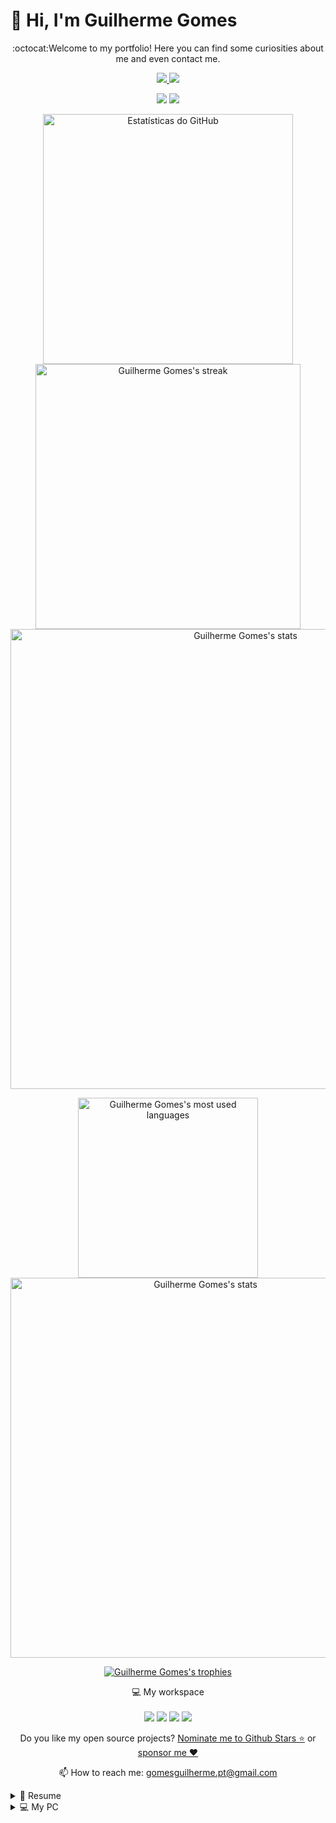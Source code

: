 # 🚀 Hi, I'm Guilherme Gomes

  <p align="center">
    :octocat:Welcome to my portfolio! Here you can find some curiosities about me and even contact me.
  </p>

  <!-- \\\\\\\ - SPONSOR & LINKEDIN LINKS - /////// -->
  <p align="center">
    <a href="https://github.com/sponsors/dev-ggomes">
      <img src="https://img.shields.io/badge/sponsor-30363D?style=for-the-badge&logo=GitHub-Sponsors&logoColor=#white" />        
    </a>
    <a href="https://www.linkedin.com/in/ggom3s/">
      <img src="https://img.shields.io/badge/linkedin-%230077B5.svg?&style=for-the-badge&logo=linkedin&logoColor=white" />
    </a>
  </p>

<!-- \\\\\\\ - PROFILE VIEWS & FOLLOW BUTTON - /////// -->
  <p align="center">
   <img src="https://komarev.com/ghpvc/?username=dev-ggomes&label=PROFILE+VIEWS+%20&color=ff69b4&style=flat"> <!-- SE QUISERES ABREVIADO METE ISTO NO FIM "&abbreviated=true" -->
   <img src="https://img.shields.io/github/followers/dev-ggomes?label=Follow&style=social">
  </p>

  <!-- \\\\\\\ CASO ALGUM DÊ ERRO /////// -->
  <!---->
  <p align="center">
    <a href="#">
      <img src="https://github-readme-stats.vercel.app/api?username=dev-ggomes&show_icons=true&theme=dracula&text_color=79DAFA&count_private=true&include_all_commits=false&custom_title=My%20Github%20Stats&bg_color=000&border_radius=10&border_color=e259ff&icon_color=e259ff&title_color=e259ff&rank_icon=default" alt="Estatísticas do GitHub" style="width: 400px;"/> <!-- SE QUISERES A PERCENTAGEM DO TOP DO RANK TROCA O "&rank_icon=default" PARA "&rank_icon=percentile" -->
  <!---->
  <img src="https://github-readme-streak-stats.herokuapp.com/?user=dev-ggomes&theme=dracula&background=000&border_radius=10&exclude_days=Sat,Sun&fire=e259ff&ring=e259ff&stroke=e259ff&border=e259ff&sideLabels=79DAFA&sideNums=79DAFA" alt="Guilherme Gomes's streak" style="width: 424px;"/>
      
  <img src="https://github-readme-activity-graph.vercel.app/graph?username=dev-ggomes&color=79DAFA&bg_color=000&area=true&title_color=79DAFA&custom_title=My%20Contribution%20Graph&line=e259ff" alt="Guilherme Gomes's stats" style="width: 46rem;"/>
    </a>
  </p>
  <!---->

<!-- \\\\\\\ - OUTRA MANEIRA DE APRESENTAR OS DADOS - /////// -->
<!---->
<p align="center">
  <a href="#">
    <img src="https://github-readme-stats.vercel.app/api/top-langs/?username=dev-ggomes&theme=dracula&layout=compact&custom_title=GGomes%20Most%20Used%20Languages&bg_color=000&title_color=79DAFA&border_radius=10&border_color=e259ff&text_color=fff" alt="Guilherme Gomes's most used languages" style="width: 18rem;"/>
    <img src="https://github-readme-activity-graph.vercel.app/graph?username=dev-ggomes&color=79DAFA&bg_color=000&area=true&title_color=79DAFA&custom_title=My%20Contribution%20Graph&line=e259ff" alt="Guilherme Gomes's stats" style="width: 38rem;"/>
  </a>
</p>
<!---->

<!-- \\\\\\\\ - OS MEUS TROFÉUS - //////// -->
<p align="center">
  <a href="#">
    <img src="https://github-profile-trophy.vercel.app/?username=dev-ggomes&rank=-C,-?&row=1&column=6&margin-w=15&margin-h=8&no-frame=true&no-bg=false&theme=dracula" alt="Guilherme Gomes's trophies" />
  </a>
</p>

  <p align='center'>
    💻 My workspace<br/><br/>
    <img src="https://img.shields.io/badge/windows%2011-%230078D6.svg?&style=for-the-badge&logo=windows&logoColor=white" />
    <img src="https://img.shields.io/badge/AMD-Ryzen%207%209800%20X3D-%230071C5.svg?&style=for-the-badge&logo=amd&logoColor=white&color=darkorange" />
    <img src="https://img.shields.io/badge/RAM-32GB-%230071C5.svg?&style=for-the-badge&logoColor=white" />
    <img src="https://img.shields.io/badge/nvidia-rtx%204080%20Super-%2376B900.svg?&style=for-the-badge&logo=nvidia&logoColor=white" />
  </p>

  <p align='center'>
    Do you like my open source projects? <a href='https://stars.github.com/nominate/'>Nominate me to Github Stars ⭐</a> or <a href='https://github.com/sponsors/GomesGuilhermePT07'>sponsor me ❤️</a>
  </p>
  
  <p align="center">
    📫 How to reach me: <a href="mailto:gomesguilherme.pt@gmail.com">gomesguilherme.pt@gmail.com</a>
  </p>

  <details>
    <summary>📃 Resume</summary>

<div align="center">
  
  ## 🚀 About me
  
  🔞 18yo.  
  👨🏽‍💻 Coding since 2022!  
  🌍 Portuguese programmer.  
  💡 In love with the idea of improving the tech world.
    
  ## 🌐 Contacts

  [![YouTube](https://img.shields.io/badge/YouTube-FF0000?style=for-the-badge&logo=youtube&logoColor=white)](https://www.youtube.com/@ggom3s)
  [![Instagram](https://img.shields.io/badge/Instagram-E4405F?style=for-the-badge&logo=instagram&logoColor=white)](https://instagram.com/wg_gom3z)
  [![LinkedIn](https://img.shields.io/badge/LinkedIn-0A66C2?style=for-the-badge&logo=linkedin&logoColor=white)](https://www.linkedin.com/in/ggom3s)  
    
 ## 💻 Languages I use the most
  
  <div style="display: flex; gap: 10px; flex-wrap: wrap;">
    <img src="https://img.shields.io/badge/HTML5-E34F26?style=for-the-badge&logo=html5&logoColor=white" alt="HTML5" />
    <img src="https://img.shields.io/badge/CSS3-1572B6?style=for-the-badge&logo=css3&logoColor=white" alt="CSS3" />
    <img src="https://img.shields.io/badge/JavaScript-F7DF1E?style=for-the-badge&logo=javascript&logoColor=black" alt="JavaScript" />
    <img src="https://img.shields.io/badge/C%2B%2B-00599C?style=for-the-badge&logo=c%2B%2B&logoColor=white" alt="C++" />
    <img src="https://img.shields.io/badge/PHP-777BB4?style=for-the-badge&logo=php&logoColor=white" alt="PHP" />
    <img src="https://img.shields.io/badge/MySQL-005C84?style=for-the-badge&logo=mysql&logoColor=white" alt="MySQL" />
    <img src="https://img.shields.io/badge/Python-FFD43B?style=for-the-badge&logo=python&logoColor=blue" alt="Python" />
  </div>

 <!--
 
  ## 🗓 Nowadays studying at
  
  <img src="https://img.shields.io/badge/%20Lisboa-000000?style=for-the-badge&logo=42&logoColor=white" alt="42 | Lisboa" />  
    
 -->

  ## Aplications I use/d
  
  <div style="display: flex; gap: 10px; flex-wrap: wrap;">
    <img src="https://img.shields.io/badge/ClickUp-7B68EE?style=for-the-badge&logo=ClickUp&logoColor=white" alt="ClickUp" />
    <img src="https://img.shields.io/badge/Canva-%2300C4CC.svg?&style=for-the-badge&logo=Canva&logoColor=white" alt="Canva" />
    <img src="https://img.shields.io/badge/Xampp-F37623?style=for-the-badge&logo=xampp&logoColor=white" alt="Xampp" />
    <img src="https://img.shields.io/badge/GitHub-100000?style=for-the-badge&logo=github&logoColor=white" alt="GitHub" />
  </div>

  ## 🖥 Compilers I'm used to work with
  
  <div style="display: flex; gap: 10px; flex-wrap: wrap;">
    <img src="https://img.shields.io/badge/Arduino_IDE-00979D?style=for-the-badge&logo=arduino&logoColor=white" alt="Arduino IDE" />
    <img src="https://img.shields.io/badge/Eclipse-2C2255?style=for-the-badge&logo=eclipse&logoColor=white" alt="Eclipse" />
    <img src="https://img.shields.io/badge/VSCode-0078D4?style=for-the-badge&logo=visual%20studio%20code&logoColor=white" alt="VS Code" />
    <img src="https://img.shields.io/badge/Adobe%20Dreamweaver-072401?style=for-the-badge&logo=Adobe%20Dreamweaver&logoColor=34F400" alt="Adobe Dreamweaver" />
    <img src="https://img.shields.io/badge/IntelliJ_IDEA-000000.svg?style=for-the-badge&logo=intellij-idea&logoColor=white" alt="IntelliJ Idea" />
    <img src="https://img.shields.io/badge/PyCharm-000000.svg?&style=for-the-badge&logo=PyCharm&logoColor=white" alt="PyCharm" />
  </div>
</div>

  </details>

<!-- adicionar specs -->
  <details>
    <summary>💻 My PC</summary>

   - **Graphic Card:**\
  Nvidia RTX 4080 SUPER
   
   - **Motherboard:**\
  Asus TUF Gaming B650-E WIFI 
  
   - **CPU:**\
  AMD Ryzen 7 9800X3D

   - **SSD:**\
  Crucial P3 Plus 1TB 5000/3600MB\
  Crucial P3 4TB
  
   - **Power Supply Unit:**\
  FSP Vita GM ATX3 1000W 
  
   - **RAM:**\
  G.SKILL RIPJAWS S5 32GB 5600 
  
   - **Water Cooler:**\
  Artic Liquid Freezer III 240

   - **Case:**\
  White DarkFlash
  
  </details> 
